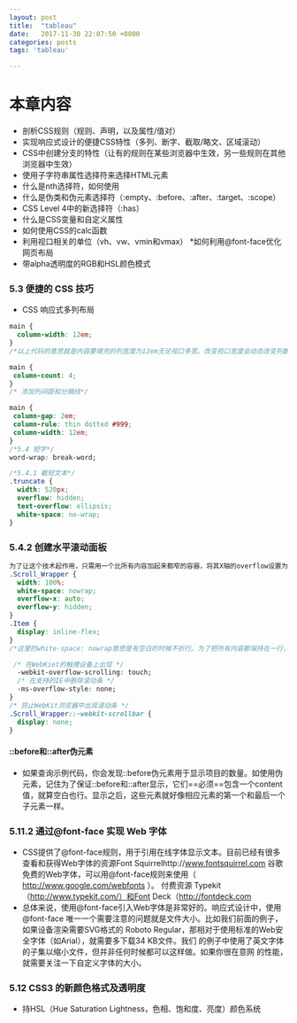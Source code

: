 ```yaml
---
layout: post
title:  "tableau"
date:   2017-11-30 22:07:50 +0800
categories: posts
tags: 'tableau'

---
```

# 本章内容
* 剖析CSS规则（规则、声明，以及属性/值对）
* 实现响应式设计的便捷CSS特性（多列、断字、截取/略文、区域滚动）
* CSS中创建分支的特性（让有的规则在某些浏览器中生效，另一些规则在其他浏览器中生效）
* 使用子字符串属性选择符来选择HTML元素
* 什么是nth选择符，如何使用
* 什么是伪类和伪元素选择符（:empty、:before、:after、:target、:scope）
* CSS Level 4中的新选择符（:has）
* 什么是CSS变量和自定义属性
* 如何使用CSS的calc函数
* 利用视口相关的单位（vh、vw、vmin和vmax）
*如何利用@font-face优化网页布局
* 带alpha透明度的RGB和HSL颜色模式

### 5.3 便捷的 CSS 技巧
* CSS 响应式多列布局
```css
main { 
  column-width: 12em; 
} 
/*以上代码的意思就是内容要填充的列宽度为12em无论视口多宽。改变视口宽度会动态改变列数。 固定列数，可变宽度*/

main { 
 column-count: 4; 
} 
/* 添加列间距和分隔线*/

main { 
 column-gap: 2em; 
 column-rule: thin dotted #999; 
 column-width: 12em; 
} 
/*5.4 短字*/
word-wrap: break-word; 

/*5.4.1 截短文本*/
.truncate { 
  width: 520px; 
  overflow: hidden; 
  text-overflow: ellipsis; 
  white-space: no-wrap; 
} 
```
### 5.4.2 创建水平滚动面板

```css
为了让这个技术起作用，只需用一个比所有内容加起来都窄的容器，将其X轴的overflow设置为auto。这样，它会在空间足够的情况下不提供滚动机制，而在空间不够时显示滚动条。
.Scroll_Wrapper { 
  width: 100%; 
  white-space: nowrap; 
  overflow-x: auto; 
  overflow-y: hidden; 
} 
.Item { 
  display: inline-flex; 
} 
/*这里的white-space: nowrap意思是有空白的时候不折行。为了把所有内容都保持在一行，我们设置了所有子元素为行内元素。虽然使用的是inline-flex，其实inline-block或inline-table都可以。*/

 /* 在WebKiet的触摸设备上出现 */ 
  -webkit-overflow-scrolling: touch; 
  /* 在支持的IE中删除滚动条 */ 
  -ms-overflow-style: none; 
} 
/* 防止WebKit浏览器中出现滚动条 */ 
.Scroll_Wrapper::-webkit-scrollbar { 
  display: none; 
} 
```

#### ::before和::after伪元素
* 如果查询示例代码，你会发现::before伪元素用于显示项目的数量。如使用伪元素，记住为了保证::before和::after显示，它们==必须==包含一个content值，就算空白也行。显示之后，这些元素就好像相应元素的第一个和最后一个子元素一样。

### 5.11.2 通过@font-face 实现 Web 字体
* CSS提供了@font-face规则，用于引用在线字体显示文本。目前已经有很多查看和获得Web字体的资源Font Squirrelhttp://www.fontsquirrel.com
谷歌免费的Web字体，可以用@font-face规则来使用（ http://www.google.com/webfonts ）。 
付费资源 Typekit（http://www.typekit.com/）和Font Deck（http://fontdeck.com
* 总体来说，使用@font-face引入Web字体是非常好的。响应式设计中，使用@font-face
唯一一个需要注意的问题就是文件大小。比如我们前面的例子，如果设备渲染需要SVG格式的
Roboto Regular，那相对于使用标准的Web安全字体（如Arial），就需要多下载34 KB文件。我们
的例子中使用了英文字体的子集以缩小文件，但并非任何时候都可以这样做。如果你很在意网
的性能，就需要关注一下自定义字体的大小。


### 5.12 CSS3 的新颜色格式及透明度

* 持HSL（Hue Saturation Lightness，色相、饱和度、亮度）颜色系统